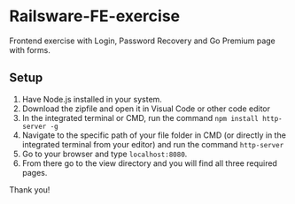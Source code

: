 # Railsware-FE-exercise
Frontend exercise with Login, Password Recovery and Go Premium page with forms.

## Setup
1. Have Node.js installed in your system.
2. Download the zipfile and open it in Visual Code or other code editor
3. In the integrated terminal or CMD, run the command `npm install http-server -g`
4. Navigate to the specific path of your file folder in CMD (or directly in the integrated terminal from your editor) and run the command `http-server`
5. Go to your browser and type `localhost:8080`. 
6. From there go to the view directory and you will find all three required pages.

Thank you!
